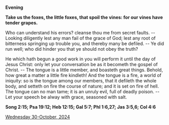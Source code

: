 **Evening**

**Take us the foxes, the little foxes, that spoil the vines: for our vines have tender grapes.**
 
Who can understand his errors? cleanse thou me from secret faults. -- Looking diligently lest any man fail of the grace of God; lest any root of bitterness springing up trouble you, and thereby many be defiled. -- Ye did run well; who did hinder you that ye should not obey the truth?
 
He which hath begun a good work in you will perform it until the day of Jesus Christ: only let your conversation be as it becometh the gospel of Christ. -- The tongue is a little member, and boasteth great things. Behold, how great a matter a little fire kindleth! And the tongue is a fire, a world of iniquity: so is the tongue among our members, that it defileth the whole body, and setteth on fire the course of nature; and it is set on fire of hell. The tongue can no man tame; it is an unruly evil, full of deadly poison. -- Let your speech be alway with grace, seasoned with salt.  

**Song 2:15; Psa 19:12; Heb 12:15; Gal 5:7; Phl 1:6,27; Jas 3:5,6; Col 4:6**

[Wednesday 30-October, 2024](https://t.me/daily_light)

